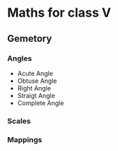 # Maths for class V
## Gemetory
### Angles
- Acute Angle
- Obtuse Angle
- Right Angle
- Straigt Angle
- Complete Angle
### Scales
### Mappings
